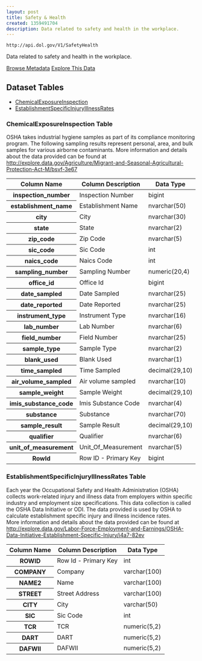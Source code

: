 ```yaml
---
layout: post
title: Safety & Health
created: 1359491704
description: Data related to safety and health in the workplace.
---
```


```
http://api.dol.gov/V1/SafetyHealth
```

<p>Data related to safety and health in the workplace.</p>


<a href ="http://api.dol.gov/V1/SafetyHealth/$metadata" class="button radius button_dataset">Browse Metadata</a>
<a href ="https://devtools.dol.gov/APISampler/Home" class="button radius button_dataset">Explore This Data</a>


## Dataset Tables

- [ChemicalExposureInspection](#ChemicalExposureInspection)
- [EstablishmentSpecificInjuryIllnessRates](#EstablishmentSpecificInjuryIllnessRates)
  
<h3><a id="ChemicalExposureInspection">ChemicalExposureInspection Table</a></h3>

<p>OSHA takes industrial hygiene samples as part of its compliance monitoring program. The following sampling results represent personal, area, and bulk samples for various airborne contaminants. More information and details about the data provided can be found at <a href="http://www.dol.gov/cgi-bin/leave-dol.asp?exiturl=http://explore.data.gov/Labor-Force-Employment-and-Earnings/OSHA-Chemical-Exposure-Health-Data/zyuw-7agv&amp;exitTitle=OSHA Chemical Exposure Health Data&amp;fedpage=yes">http://explore.data.gov/Agriculture/Migrant-and-Seasonal-Agricultural-Protection-Act-M/bsvf-3e67</a></p>

<table>
	<thead>
		<tr>
			<th>Column Name</th>
			<th>Column Description</th>
			<th>Data Type</th>
		</tr>
	</thead>
	<tbody>
		<tr>
			<th>inspection_number</th>
			<td>Inspection Number</td>
			<td>bigint</td>
		</tr>
		<tr>
			<th>establishment_name</th>
			<td>Establishment Name</td>
			<td>nvarchar(50)</td>
		</tr>
		<tr>
			<th>city</th>
			<td>City</td>
			<td>nvarchar(30)</td>
		</tr>
		<tr>
			<th>state</th>
			<td>State</td>
			<td>nvarchar(2)</td>
		</tr>
		<tr>
			<th>zip_code</th>
			<td>Zip Code</td>
			<td>nvarchar(5)</td>
		</tr>
		<tr>
			<th>sic_code</th>
			<td>Sic Code</td>
			<td>int</td>
		</tr>
		<tr>
			<th>naics_code</th>
			<td>Naics Code</td>
			<td>int</td>
		</tr>
		<tr>
			<th>sampling_number</th>
			<td>Sampling Number</td>
			<td>numeric(20,4)</td>
		</tr>
		<tr>
			<th>office_id</th>
			<td>Office Id</td>
			<td>bigint</td>
		</tr>
		<tr>
			<th>date_sampled</th>
			<td>Date Sampled</td>
			<td>nvarchar(25)</td>
		</tr>
		<tr>
			<th>date_reported</th>
			<td>Date Reported</td>
			<td>nvarchar(25)</td>
		</tr>
		<tr>
			<th>instrument_type</th>
			<td>Instrument Type</td>
			<td>nvarchar(16)</td>
		</tr>
		<tr>
			<th>lab_number</th>
			<td>Lab Number</td>
			<td>nvarchar(6)</td>
		</tr>
		<tr>
			<th>field_number</th>
			<td>Field Number</td>
			<td>nvarchar(25)</td>
		</tr>
		<tr>
			<th>sample_type</th>
			<td>Sample Type</td>
			<td>nvarchar(2)</td>
		</tr>
		<tr>
			<th>blank_used</th>
			<td>Blank Used</td>
			<td>nvarchar(1)</td>
		</tr>
		<tr>
			<th>time_sampled</th>
			<td>Time Sampled</td>
			<td>decimal(29,10)</td>
		</tr>
		<tr>
			<th>air_volume_sampled</th>
			<td>Air volume sampled</td>
			<td>nvarchar(10)</td>
		</tr>
		<tr>
			<th>sample_weight</th>
			<td>Sample Weight</td>
			<td>decimal(29,10)</td>
		</tr>
		<tr>
			<th>imis_substance_code</th>
			<td>Imis Substance Code</td>
			<td>nvarchar(4)</td>
		</tr>
		<tr>
			<th>substance</th>
			<td>Substance</td>
			<td>nvarchar(70)</td>
		</tr>
		<tr>
			<th>sample_result</th>
			<td>Sample Result</td>
			<td>decimal(29,10)</td>
		</tr>
		<tr>
			<th>qualifier</th>
			<td>Qualifier</td>
			<td>nvarchar(6)</td>
		</tr>
		<tr>
			<th>unit_of_measurement</th>
			<td>Unit_Of_Measurement</td>
			<td>nvarchar(5)</td>
		</tr>
		<tr>
			<th>RowId</th>
			<td>Row ID - Primary Key</td>
			<td>bigint</td>
		</tr>
	</tbody>
</table>
<h3><a id="EstablishmentSpecificInjuryIllnessRates">EstablishmentSpecificInjuryIllnessRates Table</a></h3>

<p>Each year the Occupational Safety and Health Administration (OSHA) collects work-related injury and illness data from employers within specific industry and employment size specifications. This data collection is called the OSHA Data Initiative or ODI. The data provided is used by OSHA to calculate establishment specific injury and illness incidence rates.<br />
More information and details about the data provided can be found at <a href="http://www.dol.gov/cgi-bin/leave-dol.asp?exiturl=http://explore.data.gov/Labor-Force-Employment-and-Earnings/OSHA-Data-Initiative-Establishment-Specific-Injury/i4a7-82ev&amp;exitTitle=Establishment%20Specific%20Injury%20and%20Illness%20Rates&amp;fedpage=yes">http://explore.data.gov/Labor-Force-Employment-and-Earnings/OSHA-Data-Initiative-Establishment-Specific-Injury/i4a7-82ev</a></p>

<table>
	<thead>
		<tr>
			<th>Column Name</th>
			<th>Column Description</th>
			<th>Data Type</th>
		</tr>
	</thead>
	<tbody>
		<tr>
			<th>ROWID</th>
			<td>Row Id - Primary Key</td>
			<td>int</td>
		</tr>
		<tr>
			<th>COMPANY</th>
			<td>Company</td>
			<td>varchar(100)</td>
		</tr>
		<tr>
			<th>NAME2</th>
			<td>Name</td>
			<td>varchar(100)</td>
		</tr>
		<tr>
			<th>STREET</th>
			<td>Street Address</td>
			<td>varchar(100)</td>
		</tr>
		<tr>
			<th>CITY</th>
			<td>City</td>
			<td>varchar(50)</td>
		</tr>
		<tr>
			<th>SIC</th>
			<td>Sic Code</td>
			<td>int</td>
		</tr>
		<tr>
			<th>TCR</th>
			<td>TCR</td>
			<td>numeric(5,2)</td>
		</tr>
		<tr>
			<th>DART</th>
			<td>DART</td>
			<td>numeric(5,2)</td>
		</tr>
		<tr>
			<th>DAFWII</th>
			<td>DAFWII</td>
			<td>numeric(5,2)</td>
		</tr>
	</tbody>
</table>
